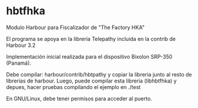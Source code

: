 # hbtfhka
Modulo Harbour para Fiscalizador de "The Factory HKA"

El programa se apoya en la libreria Telepathy incluida en la contrib de Harbour 3.2

Implementación inicial realizada para el dispositivo Bixolon SRP-350 (Panamá).

Debe compilar: harbour/contrib/hbtpathy y copiar la libreria junto al resto de librerias de harbour.
Luego, puede compilar esta libreria (libhbtfhka) y depues, hacer pruebas compilando el ejemplo en ./test

En GNU/Linux, debe tener permisos para acceder al puerto.

